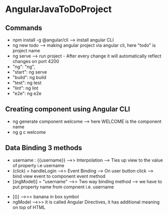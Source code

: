 # AngularJavaToDoProject
## Commands
- npm install -g @angular/cli --> install angular CLI
- ng new todo       --> making angular project via angular cli, here "todo" is project name
- ng serve          --> run project - After every change it will automatically reflect changes on port 4200
- "ng": "ng",
- "start": ng serve
- "build": ng build
- "test": ng test
- "lint": ng lint
- "e2e": ng e2e


## Creating component using Angular CLI
- ng generate component welcome  --> here WELCOME is the component name
- ng g c welcome

## Data Binding 3 methods

- username : {{username}}    -->> Interpolation --> Ties up view to the value of property i.e username
- (click) = handleLogin      -->> Event Binding --> On user button click  --> bind view event to component event method
- [(ngModel)] = "username"   -->> Two way binding method --> we have to put property name from compnent i.e. username
* [()]     -->>> banana in box symbol
* ngModel  -->>> it is called Angular Directives, it has additional meaning on top of HTML
 